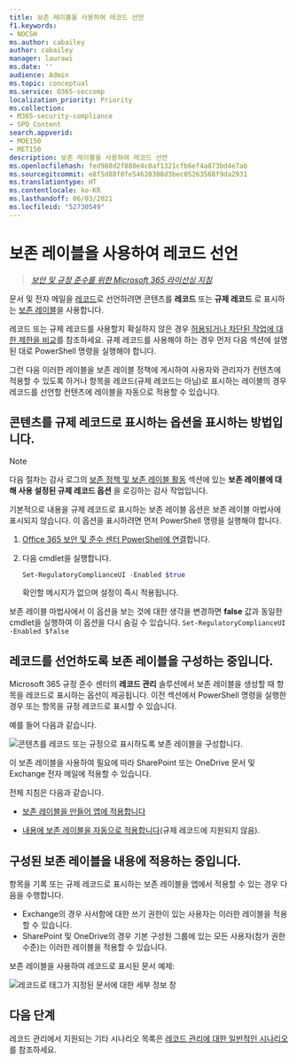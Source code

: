 ```yaml
---
title: 보존 레이블을 사용하여 레코드 선언
f1.keywords:
- NOCSH
ms.author: cabailey
author: cabailey
manager: laurawi
ms.date: ''
audience: Admin
ms.topic: conceptual
ms.service: O365-seccomp
localization_priority: Priority
ms.collection:
- M365-security-compliance
- SPO_Content
search.appverid:
- MOE150
- MET150
description: 보존 레이블을 사용하여 레코드 선언
ms.openlocfilehash: fed988d2f880e4c0af1321cfb6ef4a873bd4e7ab
ms.sourcegitcommit: e8f5d88f0fe54620308d3bec05263568f9da2931
ms.translationtype: HT
ms.contentlocale: ko-KR
ms.lasthandoff: 06/03/2021
ms.locfileid: "52730549"
---
```

# <a name="declare-records-by-using-retention-labels"></a>보존 레이블을 사용하여 레코드 선언

>*[보안 및 규정 준수를 위한 Microsoft 365 라이선싱 지침](/office365/servicedescriptions/microsoft-365-service-descriptions/microsoft-365-tenantlevel-services-licensing-guidance/microsoft-365-security-compliance-licensing-guidance).*

문서 및 전자 메일을 [레코드](records-management.md#records)로 선언하려면 콘텐츠를 **레코드** 또는 **규제 레코드** 로 표시하는 [보존 레이블](retention.md#retention-labels)을 사용합니다.

레코드 또는 규제 레코드를 사용할지 확실하지 않은 경우 [허용되거나 차단된 작업에 대한 제한을 비교](records-management.md#compare-restrictions-for-what-actions-are-allowed-or-blocked)를 참조하세요. 규제 레코드를 사용해야 하는 경우 먼저 다음 섹션에 설명된 대로 PowerShell 명령을 실행해야 합니다.

그런 다음 이러한 레이블을 보존 레이블 정책에 게시하여 사용자와 관리자가 컨텐츠에 적용할 수 있도록 하거나 항목을 레코드(규제 레코드는 아님)로 표시하는 레이블의 경우 레코드를 선언할 컨텐츠에 레이블을 자동으로 적용할 수 있습니다.

## <a name="how-to-display-the-option-to-mark-content-as-a-regulatory-record"></a>콘텐츠를 규제 레코드로 표시하는 옵션을 표시하는 방법입니다.

>[!NOTE] 
> 다음 절차는 감사 로그의 [보존 정책 및 보존 레이블 활동](search-the-audit-log-in-security-and-compliance.md#retention-policy-and-retention-label-activities) 섹션에 있는 **보존 레이블에 대해 사용 설정된 규제 레코드 옵션** 을 로깅하는 감사 작업입니다.

기본적으로 내용을 규제 레코드로 표시하는 보존 레이블 옵션은 보존 레이블 마법사에 표시되지 않습니다. 이 옵션을 표시하려면 먼저 PowerShell 명령을 실행해야 합니다.

1. [Office 365 보안 및 준수 센터 PowerShell에 연결](/powershell/exchange/office-365-scc/connect-to-scc-powershell/connect-to-scc-powershell)합니다.

2. 다음 cmdlet을 실행합니다.
    
    ```powershell
    Set-RegulatoryComplianceUI -Enabled $true
    ````
    확인할 메시지가 없으며 설정이 즉시 적용됩니다.

보존 레이블 마법사에서 이 옵션을 보는 것에 대한 생각을 변경하면 **false** 값과 동일한 cmdlet을 실행하여 이 옵션을 다시 숨길 수 있습니다. `Set-RegulatoryComplianceUI -Enabled $false` 

## <a name="configuring-retention-labels-to-declare-records"></a>레코드를 선언하도록 보존 레이블을 구성하는 중입니다.

Microsoft 365 규정 준수 센터의 **레코드 관리** 솔루션에서 보존 레이블을 생성할 때 항목을 레코드로 표시하는 옵션이 제공됩니다. 이전 섹션에서 PowerShell 명령을 실행한 경우 또는 항목을 규정 레코드로 표시할 수 있습니다.

예를 들어 다음과 같습니다.

![콘텐츠를 레코드 또는 규정으로 표시하도록 보존 레이블을 구성합니다.](../media/recordversioning6.png)

이 보존 레이블을 사용하여 필요에 따라 SharePoint 또는 OneDrive 문서 및 Exchange 전자 메일에 적용할 수 있습니다. 

전체 지침은 다음과 같습니다.

- [보존 레이블을 만들어 앱에 적용합니다](create-apply-retention-labels.md)

- [내용에 보존 레이블을 자동으로 적용합니다](apply-retention-labels-automatically.md)(규제 레코드에 지원되지 않음).


## <a name="applying-the-configured-retention-label-to-content"></a>구성된 보존 레이블을 내용에 적용하는 중입니다.

항목을 기록 또는 규제 레코드로 표시하는 보존 레이블을 앱에서 적용할 수 있는 경우 다음을 수행합니다.

- Exchange의 경우 사서함에 대한 쓰기 권한이 있는 사용자는 이러한 레이블을 적용할 수 있습니다. 
- SharePoint 및 OneDrive의 경우 기본 구성원 그룹에 있는 모든 사용자(참가 권한 수준)는 이러한 레이블을 적용할 수 있습니다.

보존 레이블을 사용하여 레코드로 표시된 문서 예제:

![레코드로 태그가 지정된 문서에 대한 세부 정보 창](../media/recordversioning7.png)

## <a name="next-steps"></a>다음 단계

레코드 관리에서 지원되는 기타 시나리오 목록은 [레코드 관리에 대한 일반적인 시나리오](get-started-with-records-management.md#common-scenarios-for-records-management)를 참조하세요.

